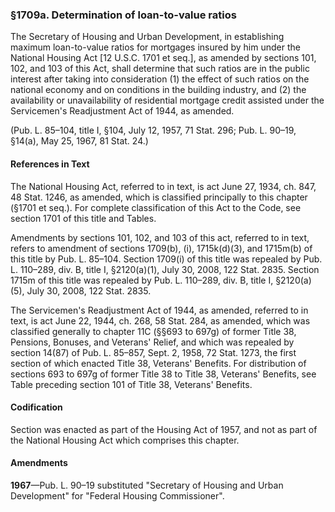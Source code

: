 ### §1709a. Determination of loan-to-value ratios ###

The Secretary of Housing and Urban Development, in establishing maximum loan-to-value ratios for mortgages insured by him under the National Housing Act [12 U.S.C. 1701 et seq.], as amended by sections 101, 102, and 103 of this Act, shall determine that such ratios are in the public interest after taking into consideration (1) the effect of such ratios on the national economy and on conditions in the building industry, and (2) the availability or unavailability of residential mortgage credit assisted under the Servicemen's Readjustment Act of 1944, as amended.

(Pub. L. 85–104, title I, §104, July 12, 1957, 71 Stat. 296; Pub. L. 90–19, §14(a), May 25, 1967, 81 Stat. 24.)

#### References in Text ####

The National Housing Act, referred to in text, is act June 27, 1934, ch. 847, 48 Stat. 1246, as amended, which is classified principally to this chapter (§1701 et seq.). For complete classification of this Act to the Code, see section 1701 of this title and Tables.

Amendments by sections 101, 102, and 103 of this act, referred to in text, refers to amendment of sections 1709(b), (i), 1715k(d)(3), and 1715m(b) of this title by Pub. L. 85–104. Section 1709(i) of this title was repealed by Pub. L. 110–289, div. B, title I, §2120(a)(1), July 30, 2008, 122 Stat. 2835. Section 1715m of this title was repealed by Pub. L. 110–289, div. B, title I, §2120(a)(5), July 30, 2008, 122 Stat. 2835.

The Servicemen's Readjustment Act of 1944, as amended, referred to in text, is act June 22, 1944, ch. 268, 58 Stat. 284, as amended, which was classified generally to chapter 11C (§§693 to 697g) of former Title 38, Pensions, Bonuses, and Veterans' Relief, and which was repealed by section 14(87) of Pub. L. 85–857, Sept. 2, 1958, 72 Stat. 1273, the first section of which enacted Title 38, Veterans' Benefits. For distribution of sections 693 to 697g of former Title 38 to Title 38, Veterans' Benefits, see Table preceding section 101 of Title 38, Veterans' Benefits.

#### Codification ####

Section was enacted as part of the Housing Act of 1957, and not as part of the National Housing Act which comprises this chapter.

#### Amendments ####

**1967**—Pub. L. 90–19 substituted "Secretary of Housing and Urban Development" for "Federal Housing Commissioner".